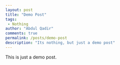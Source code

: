 ```yaml
---
layout: post
title: "Demo Post"
tags:
 - Nothing
author: "Abdul Qadir"
comments: true
permalink: /posts/demo-post
description: "Its nothing, but just a demo post"
---
```


This is just a demo post.